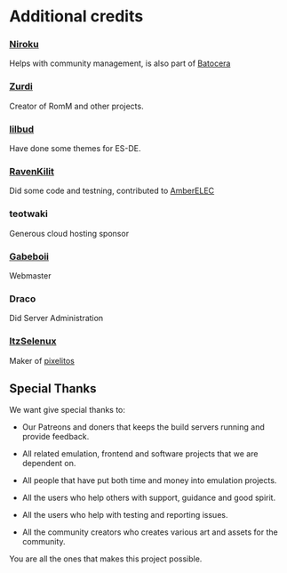 # Additional credits

### [Niroku](https://github.com/Hew-ux)
Helps with community management, is also part of [Batocera](https://batocera.org/)

### [Zurdi](https://github.com/zurdi15)
Creator of RomM and other projects.

### [lilbud](https://github.com/lilbud)
Have done some themes for ES-DE.

### [RavenKilit](https://github.com/RavenKilit)
Did some code and testning, contributed to [AmberELEC](https://amberelec.org/)

### teotwaki
Generous cloud hosting sponsor

### [Gabeboii](https://github.com/gabeeeboii)
Webmaster

### Draco
Did Server Administration

### [ItzSelenux](https://github.com/ItzSelenux)
Maker of [pixelitos](https://github.com/ItzSelenux/pixelitos-icon-theme)

## Special Thanks
 We want give special thanks to:

- Our Patreons and doners that keeps the build servers running and provide feedback.

- All related emulation, frontend and software projects that we are dependent on.

- All people that have put both time and money into emulation projects.

- All the users who help others with support, guidance and good spirit.

- All the users who help with testing and reporting issues.

- All the community creators who creates various art and assets for the community.

You are all the ones that makes this project possible.

